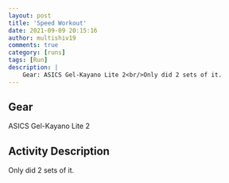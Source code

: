```yaml
---
layout: post
title: 'Speed Workout'
date: 2021-09-09 20:15:16
author: multishiv19
comments: true
category: [runs]
tags: [Run]
description: |
    Gear: ASICS Gel-Kayano Lite 2<br/>Only did 2 sets of it. 
---
```


## Gear
ASICS Gel-Kayano Lite 2

## Activity Description
Only did 2 sets of it. 


<div width='100%' class='strava-embed-placeholder' data-embed-type='activity' data-embed-id='5930804798'></div>
<script src='https://strava-embeds.com/embed.js'></script>
